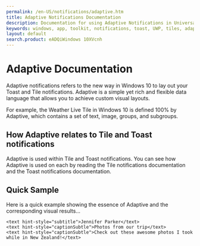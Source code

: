```yaml
---
permalink: /en-US/notifications/adaptive.htm
title: Adaptive Notifications Documentation
description: Documentation for using Adaptive Notifications in Universal Windows Platform
keywords: windows, app, toolkit, notifications, toast, UWP, tiles, adaptive
layout: default
search.product: eADQiWindows 10XVcnh
---
```


# Adaptive Documentation

Adaptive notifications refers to the new way in Windows 10 to lay out your Toast and Tile notifications. Adaptive is a simple yet rich and flexible data language that allows you to achieve custom visual layouts.

For example, the Weather Live Tile in Windows 10 is defined 100% by Adaptive, which contains a set of text, image, groups, and subgroups.

## How Adaptive relates to Tile and Toast notifications

Adaptive is used within Tile and Toast notifications. You can see how Adaptive is used on each by reading the Tile notifications documentation and the Toast notifications documentation.

## Quick Sample

Here is a quick example showing the essence of Adaptive and the corresponding visual results...

    <text hint-style="subtitle">Jennifer Parker</text>
    <text hint-style="captionSubtle">Photos from our trip</text>
    <text hint-style="captionSubtle">Check out these awesome photos I took while in New Zealand!</text>
